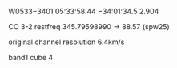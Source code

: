 W0533−3401 05:33:58.44 −34:01:34.5 2.904

CO 3-2 restfreq 345.79598990 -> 88.57 (spw25)

original channel resolution 6.4km/s

band1 cube 4
